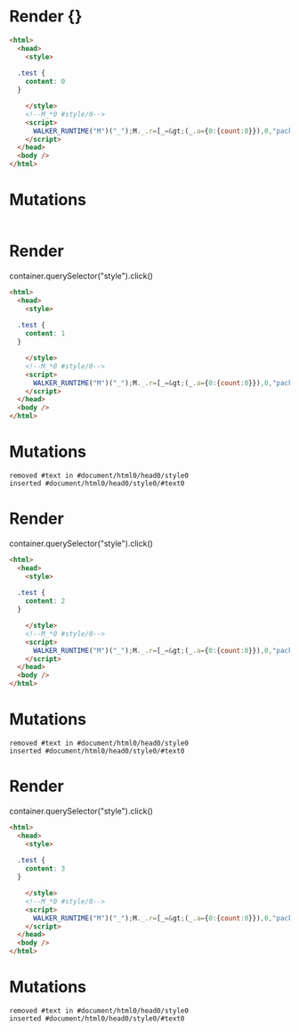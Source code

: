 # Render {}
```html
<html>
  <head>
    <style>
      
  .test {
    content: 0
  }

    </style>
    <!--M_*0 #style/0-->
    <script>
      WALKER_RUNTIME("M")("_");M._.r=[_=&gt;(_.a={0:{count:0}}),0,"packages/translator-tags/src/__tests__/fixtures/html-style/template.marko_0_count",0];M._.w()
    </script>
  </head>
  <body />
</html>
```

# Mutations
```

```


# Render 
container.querySelector("style").click()

```html
<html>
  <head>
    <style>
      
  .test {
    content: 1
  }

    </style>
    <!--M_*0 #style/0-->
    <script>
      WALKER_RUNTIME("M")("_");M._.r=[_=&gt;(_.a={0:{count:0}}),0,"packages/translator-tags/src/__tests__/fixtures/html-style/template.marko_0_count",0];M._.w()
    </script>
  </head>
  <body />
</html>
```

# Mutations
```
removed #text in #document/html0/head0/style0
inserted #document/html0/head0/style0/#text0
```


# Render 
container.querySelector("style").click()

```html
<html>
  <head>
    <style>
      
  .test {
    content: 2
  }

    </style>
    <!--M_*0 #style/0-->
    <script>
      WALKER_RUNTIME("M")("_");M._.r=[_=&gt;(_.a={0:{count:0}}),0,"packages/translator-tags/src/__tests__/fixtures/html-style/template.marko_0_count",0];M._.w()
    </script>
  </head>
  <body />
</html>
```

# Mutations
```
removed #text in #document/html0/head0/style0
inserted #document/html0/head0/style0/#text0
```


# Render 
container.querySelector("style").click()

```html
<html>
  <head>
    <style>
      
  .test {
    content: 3
  }

    </style>
    <!--M_*0 #style/0-->
    <script>
      WALKER_RUNTIME("M")("_");M._.r=[_=&gt;(_.a={0:{count:0}}),0,"packages/translator-tags/src/__tests__/fixtures/html-style/template.marko_0_count",0];M._.w()
    </script>
  </head>
  <body />
</html>
```

# Mutations
```
removed #text in #document/html0/head0/style0
inserted #document/html0/head0/style0/#text0
```